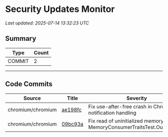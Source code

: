 # Security Updates Monitor

*Last updated: 2025-07-14 13:32:23 UTC*

## Summary
| Type | Count |
|------|-------|
| COMMIT | 2 |

---

## Code Commits

| Source | Title | Severity | Date |
|--------|-------|----------|------|
| chromium/chromium | [ae198fc](https://github.com/chromium/chromium/commit/ae198fc44c04b9574a8fdef16a39b1b4d13018f9) | Fix use-after-free crash in ChromeOS notification handling | 2025-07-14 |
| chromium/chromium | [09bc93a](https://github.com/chromium/chromium/commit/09bc93a2c04f61ce4e9ed27c05084c16d6260cc4) | Fix read of uninitialized memory in MemoryConsumerTraitsTest.OutOfRange | 2025-07-14 |

